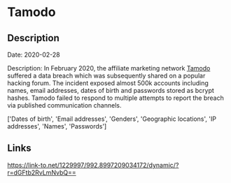 # Tamodo

## Description

Date: 2020-02-28

Description:
In February 2020, the affiliate marketing network <a href="https://www.tamodo.com/" target="_blank" rel="noopener">Tamodo</a> suffered a data breach which was subsequently shared on a popular hacking forum. The incident exposed almost 500k accounts including names, email addresses, dates of birth and passwords stored as bcrypt hashes. Tamodo failed to respond to multiple attempts to report the breach via published communication channels.


['Dates of birth', 'Email addresses', 'Genders', 'Geographic locations', 'IP addresses', 'Names', 'Passwords']

## Links

https://link-to.net/1229997/992.8997209034172/dynamic/?r=dGFtb2RvLmNvbQ==